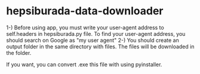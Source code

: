 # hepsiburada-data-downloader

1-) Before using app, you must write your user-agent address to self.headers in hepsiburada.py file.
To find your user-agent address, you should search on Google as "my user agent"
2-) You should create an output folder in the same directory with files. The files will be downloaded in the folder.

If you want, you can convert .exe this file with using pyinstaller.
